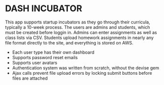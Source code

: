 # DASH INCUBATOR 

This app supports startup incubators as they go through their curricula, typically a 10-week process. The users are admins and students, which must be created before loggin in. Admins can enter assignments as well as class lists via CSV. Students upload homework assignments in nearly any file format directly to the site, and everything is stored on AWS. 

* Each user type has their own dashboard
* Supports password reset emails 
* Supports user avatars 
* Authentication system was written from scratch, without the devise gem
* Ajax calls prevent file upload errors by locking submit buttons before files are attached 

